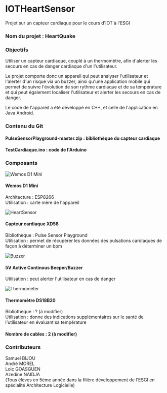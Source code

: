 # IOTHeartSensor  
Projet sur un capteur cardiaque pour le cours d'IOT à l'ESGI  


### Nom du projet : HeartQuake  

### Objectifs  

Utiliser un capteur cardiaque, couplé à un thermomètre, afin d'alerter les secours en cas de danger cardiaque d'un l'utilisateur. 

Le projet comporte donc un appareil qui peut analyser l'utilisateur et l'alerter d'un risque via un buzzer, ainsi qu'une application mobile qui permet de suivre l'évolution de son rythme cardiaque et de sa température et qui peut également localiser l'utilisateur et alerter les secours en cas de danger.  

Le code de l'appareil a été développé en C++, et celle de l'application en Java Android.  


### Contenu du Git  

#### PulseSensorPlayground-master.zip : bibliothèque du capteur cardiaque  
#### TestCardiaque.ino : code de l'Arduino  


### Composants  

![Wemos D1 Mini](https://i.ebayimg.com/images/g/d08AAOSwEzxYey3m/s-l300.jpg)  
#### Wemos D1 Mini  
Architecture : ESP8266  
Utilisation : carte mère de l'appareil  

![HeartSensor](https://images-eu.ssl-images-amazon.com/images/I/41fRDsDeimL._SY300_QL70_.jpg)  
#### Capteur cardiaque XD58  
Bibliothèque : Pulse Sensor Playground  
Utilisation : permet de récupérer les données des pulsations cardiaques de façon à déterminer un bpm  

![Buzzer](https://www.picclickimg.com/d/l400/pict/332068484518_/10pcs-5V-Active-Buzzer-Magnetic-Long-Continous-Beep.jpg)  
#### 5V Active Continous Beeper/Buzzer  
Utilisation : peut alerter l'utilisateur en cas de danger  

![Thermometer](http://www.lankatronics.com/pub/media/catalog/product/cache/image/500x500/e9c3970ab036de70892d86c6d221abfe/d/s/ds18b20_1.jpg)  
#### Thermomètre DS18B20  
Bibliothèque : ? (à modifier)  
Utilisation : donne des indications supplémentaires sur le santé de l'utilisateur en évaluant sa température  

#### Nombre de cables : 2 (à modifier)  



### Contributeurs  

Samuel BIJOU  
André MOREL  
Loic GOASGUEN  
Azedine NAIDJA  
(Tous élèves en 5ème année dans la filière développement de l'ESGI en spécialité Architecture Logicielle)
